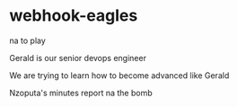# webhook-eagles
na to play

Gerald is our senior devops engineer

We are trying to learn how to become advanced like Gerald

Nzoputa's minutes report na the bomb
